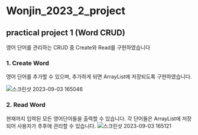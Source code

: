 # Wonjin_2023_2_project

## practical project 1 (Word CRUD)
영어 단어를 관리하는 CRUD 중 Create와 Read를 구현하였습니다


### 1. Create Word
영어 단어를 추가할 수 있으며, 추가하게 되면 ArrayList에 저장되도록 구현하였습니다.

![스크린샷 2023-09-03 165046](https://github.com/Wonjin-david/Wonjin_2023_2_project/assets/126576242/e689dab9-7301-4b82-8774-579eeac80f8d)

### 2. Read Word
현재까지 입력된 모든 영어단어들을 출력할 수 있습니다. 각 단어들은 ArrayList에 저장되어 사용자가 추후에 관리할 수 있습니다.
![스크린샷 2023-09-03 165121](https://github.com/Wonjin-david/Wonjin_2023_2_project/assets/126576242/61a8fdd9-4c22-4c58-9bee-700f51f2f6d1)
